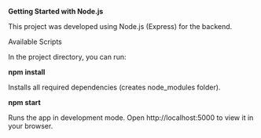 **Getting Started with Node.js**

This project was developed using Node.js (Express) for the backend.

Available Scripts

In the project directory, you can run:

**npm install**

Installs all required dependencies (creates node_modules folder).

**npm start**

Runs the app in development mode.
Open http://localhost:5000
 to view it in your browser.
